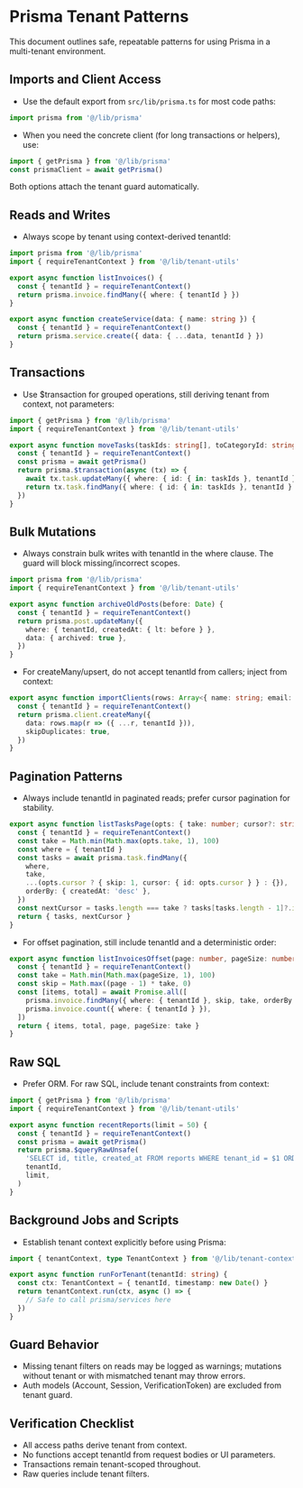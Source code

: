 # Prisma Tenant Patterns

This document outlines safe, repeatable patterns for using Prisma in a multi-tenant environment.

## Imports and Client Access

- Use the default export from `src/lib/prisma.ts` for most code paths:

```ts
import prisma from '@/lib/prisma'
```

- When you need the concrete client (for long transactions or helpers), use:

```ts
import { getPrisma } from '@/lib/prisma'
const prismaClient = await getPrisma()
```

Both options attach the tenant guard automatically.

## Reads and Writes

- Always scope by tenant using context-derived tenantId:

```ts
import prisma from '@/lib/prisma'
import { requireTenantContext } from '@/lib/tenant-utils'

export async function listInvoices() {
  const { tenantId } = requireTenantContext()
  return prisma.invoice.findMany({ where: { tenantId } })
}

export async function createService(data: { name: string }) {
  const { tenantId } = requireTenantContext()
  return prisma.service.create({ data: { ...data, tenantId } })
}
```

## Transactions

- Use $transaction for grouped operations, still deriving tenant from context, not parameters:

```ts
import { getPrisma } from '@/lib/prisma'
import { requireTenantContext } from '@/lib/tenant-utils'

export async function moveTasks(taskIds: string[], toCategoryId: string) {
  const { tenantId } = requireTenantContext()
  const prisma = await getPrisma()
  return prisma.$transaction(async (tx) => {
    await tx.task.updateMany({ where: { id: { in: taskIds }, tenantId }, data: { categoryId: toCategoryId } })
    return tx.task.findMany({ where: { id: { in: taskIds }, tenantId } })
  })
}
```

## Bulk Mutations

- Always constrain bulk writes with tenantId in the where clause. The guard will block missing/incorrect scopes.

```ts
import prisma from '@/lib/prisma'
import { requireTenantContext } from '@/lib/tenant-utils'

export async function archiveOldPosts(before: Date) {
  const { tenantId } = requireTenantContext()
  return prisma.post.updateMany({
    where: { tenantId, createdAt: { lt: before } },
    data: { archived: true },
  })
}
```

- For createMany/upsert, do not accept tenantId from callers; inject from context:

```ts
export async function importClients(rows: Array<{ name: string; email: string }>) {
  const { tenantId } = requireTenantContext()
  return prisma.client.createMany({
    data: rows.map(r => ({ ...r, tenantId })),
    skipDuplicates: true,
  })
}
```

## Pagination Patterns

- Always include tenantId in paginated reads; prefer cursor pagination for stability.

```ts
export async function listTasksPage(opts: { take: number; cursor?: string | null }) {
  const { tenantId } = requireTenantContext()
  const take = Math.min(Math.max(opts.take, 1), 100)
  const where = { tenantId }
  const tasks = await prisma.task.findMany({
    where,
    take,
    ...(opts.cursor ? { skip: 1, cursor: { id: opts.cursor } } : {}),
    orderBy: { createdAt: 'desc' },
  })
  const nextCursor = tasks.length === take ? tasks[tasks.length - 1]?.id ?? null : null
  return { tasks, nextCursor }
}
```

- For offset pagination, still include tenantId and a deterministic order:

```ts
export async function listInvoicesOffset(page: number, pageSize: number) {
  const { tenantId } = requireTenantContext()
  const take = Math.min(Math.max(pageSize, 1), 100)
  const skip = Math.max((page - 1) * take, 0)
  const [items, total] = await Promise.all([
    prisma.invoice.findMany({ where: { tenantId }, skip, take, orderBy: { createdAt: 'desc' } }),
    prisma.invoice.count({ where: { tenantId } }),
  ])
  return { items, total, page, pageSize: take }
}
```

## Raw SQL

- Prefer ORM. For raw SQL, include tenant constraints from context:

```ts
import { getPrisma } from '@/lib/prisma'
import { requireTenantContext } from '@/lib/tenant-utils'

export async function recentReports(limit = 50) {
  const { tenantId } = requireTenantContext()
  const prisma = await getPrisma()
  return prisma.$queryRawUnsafe(
    'SELECT id, title, created_at FROM reports WHERE tenant_id = $1 ORDER BY created_at DESC LIMIT $2',
    tenantId,
    limit,
  )
}
```

## Background Jobs and Scripts

- Establish tenant context explicitly before using Prisma:

```ts
import { tenantContext, type TenantContext } from '@/lib/tenant-context'

export async function runForTenant(tenantId: string) {
  const ctx: TenantContext = { tenantId, timestamp: new Date() }
  return tenantContext.run(ctx, async () => {
    // Safe to call prisma/services here
  })
}
```

## Guard Behavior

- Missing tenant filters on reads may be logged as warnings; mutations without tenant or with mismatched tenant may throw errors.
- Auth models (Account, Session, VerificationToken) are excluded from tenant guard.

## Verification Checklist

- All access paths derive tenant from context.
- No functions accept tenantId from request bodies or UI parameters.
- Transactions remain tenant-scoped throughout.
- Raw queries include tenant filters.
